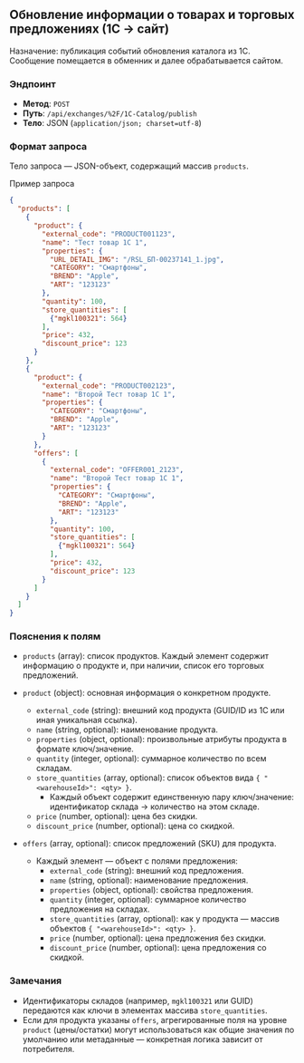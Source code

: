 ## Обновление информации о товарах и торговых предложениях (1С → сайт)

Назначение: публикация событий обновления каталога из 1С. Сообщение помещается в обменник и далее обрабатывается сайтом.

### Эндпоинт

- **Метод**: `POST`
- **Путь**: `/api/exchanges/%2F/1C-Catalog/publish`
- **Тело**: JSON (`application/json; charset=utf-8`)

### Формат запроса

Тело запроса — JSON-объект, содержащий массив `products`.

Пример запроса

```json
{
  "products": [
    {
      "product": {
        "external_code": "PRODUCT001123",
        "name": "Тест товар 1С 1",
        "properties": {
          "URL_DETAIL_IMG": "/RSL_БП-00237141_1.jpg",
          "CATEGORY": "Смартфоны",
          "BREND": "Apple",
          "ART": "123123"
        },
        "quantity": 100,
        "store_quantities": [
          {"mgkl100321": 564}
        ],
        "price": 432,
        "discount_price": 123
      }
    },
    {
      "product": {
        "external_code": "PRODUCT002123",
        "name": "Второй Тест товар 1С 1",
        "properties": {
          "CATEGORY": "Смартфоны",
          "BREND": "Apple",
          "ART": "123123"
        }
      },
      "offers": [
        {
          "external_code": "OFFER001_2123",
          "name": "Второй Тест товар 1С 1",
          "properties": {
            "CATEGORY": "Смартфоны",
            "BREND": "Apple",
            "ART": "123123"
          },
          "quantity": 100,
          "store_quantities": [
            {"mgkl100321": 564}
          ],
          "price": 432,
          "discount_price": 123
        }
      ]
    }
  ]
}
```

### Пояснения к полям

- `products` (array): список продуктов. Каждый элемент содержит информацию о продукте и, при наличии, список его торговых предложений.

- `product` (object): основная информация о конкретном продукте.
  - `external_code` (string): внешний код продукта (GUID/ID из 1С или иная уникальная ссылка).
  - `name` (string, optional): наименование продукта.
  - `properties` (object, optional): произвольные атрибуты продукта в формате ключ/значение.
  - `quantity` (integer, optional): суммарное количество по всем складам.
  - `store_quantities` (array, optional): список объектов вида `{ "<warehouseId>": <qty> }`.
    - Каждый объект содержит единственную пару ключ/значение: идентификатор склада → количество на этом складе.
  - `price` (number, optional): цена без скидки.
  - `discount_price` (number, optional): цена со скидкой.

- `offers` (array, optional): список предложений (SKU) для продукта.
  - Каждый элемент — объект с полями предложения:
    - `external_code` (string): внешний код предложения.
    - `name` (string, optional): наименование предложения.
    - `properties` (object, optional): свойства предложения.
    - `quantity` (integer, optional): суммарное количество предложения на складах.
    - `store_quantities` (array, optional): как у продукта — массив объектов `{ "<warehouseId>": <qty> }`.
    - `price` (number, optional): цена предложения без скидки.
    - `discount_price` (number, optional): цена предложения со скидкой.

### Замечания

- Идентификаторы складов (например, `mgkl100321` или GUID) передаются как ключи в элементах массива `store_quantities`.
- Если для продукта указаны `offers`, агрегированные поля на уровне `product` (цены/остатки) могут использоваться как общие значения по умолчанию или метаданные — конкретная логика зависит от потребителя.


